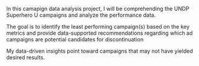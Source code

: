 In this camapign data analysis project, I will be comprehending the UNDP Superhero U campaigns and analyze the
performance data.

The goal is to identify the least performing campaign(s) based on the key metrics and provide data-supported recommendations
regarding which ad campaigns are potential candidates for discontinuation

My data-driven insights point toward campaigns that may not have yielded desired results.
